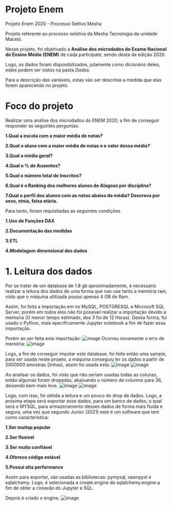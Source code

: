 # Projeto Enem
 Projeto Enem 2020 - Processo Seltivo Mesha

Projeto referente ao processo seletivo da Mesha Tecnologia da unidade Maceió.

Nesse projeto, foi objetivado a **Análise dos microdados do Exame Nacional do Ensino Médio (ENEM)** de cada participate, sendo desta da edição 2020.

Logo, os dados foram disponibilizados, jutamente como dicionário deles, estes podem ser vistos na pasta *Dados*. 

Para a descrição das variáveis, estas vão ser descritas a medida que elas forem aparecendo no projeto.

# Foco do projeto

Realizar uma análise dos microdados do ENEM 2020, a fim de conseguir responder as seguintes perguntas:



**1.Qual a escola com a maior média de notas?**

**2.Qual o aluno com a maior média de notas e o valor dessa média?**

**3.Qual a média geral?**

**4.Qual o % de Ausentes?**

**5.Qual o número total de Inscritos?**

**6.Qual é o Ranking dos melhores alunos de Alagoas por disciplina?**

**7.Qual o perfil dos alunos com as notas abaixo da média? Descreva por sexo, etnia, faixa etária.**

Para tanto, foram requisitadas as seguintes condições

**1.Uso de Funções DAX**

**2.Documentação das medidas**

**3.ETL**

**4.Modelagem dimensional dos dados**


# 1. Leitura dos dados

Por se tratar de um database de 1.8 gb aproximadamente, é necessário realizar a leitura dos dados de uma forma que nao use tanto a memória ram, visto que o máquina utilizada possui apenas 4 GB de Ram. 

Assim, foi feita a importação em no MySQL, POSTGRESQL e Microsoft SQL Server, porém em todos eles não foi possível realizar a importação devido a memoria (O menor tempo estimado, dos 3 foi de 12 Horas). Dessa forma, foi usado o Python, mais epecificamente Jupyter notebook a fim de fazer essa importação.

Porém ao ser feita esta importação:
![image](https://user-images.githubusercontent.com/88055274/196234802-78482e00-93ee-4484-99a8-87546c7fbada.png)
Ocorreu novamente o erro de memória:
![image](https://user-images.githubusercontent.com/88055274/196234731-6cc140e7-2c7d-4075-9e51-05930c2d77f6.png)

Logo, a fim de conseguir impotar este database, foi feita então uma sample, para ser usada neste projeto, a máquina conseguiu ler os dados a partir de 2000000 amostras (linhas), assim foi usada esta:
![image](https://user-images.githubusercontent.com/88055274/196232944-b9f2c7d9-54d4-4636-acb9-e5ebe0344b70.png)
![image](https://user-images.githubusercontent.com/88055274/196233359-cb5bae6a-2727-4c3c-8da0-afe8fc7779e0.png)

Ao analisar os dados, foi visto que não seriam usadas todas as colunas, então algumas foram dropadas, abaixando o número de columns para 36, deixando bem mais leve.
![image](https://user-images.githubusercontent.com/88055274/196233053-ad9a6cc3-b286-44d7-a589-a6e0580f2616.png)
![image](https://user-images.githubusercontent.com/88055274/196233198-ed8f82f4-8daf-45af-9f0d-93a2e7d884be.png)

Logo, com isso, foi obtida a leitura e um pouco do drop de dados. Logo, a próxima etapa será exportar esse dados, para um banco de dados, o qual será o MYSQL, para armazenamento desses dados de forma mais fluida e segura, uma vez que segundo Junior (2021) este é um software que tem como característica:

**1.Ser muitop popular**

**2.Ser flexível**

**3.Ser muito confiável**

**4.Oferece código estável**

**5.Possui alta performance**

Assim para exportar, são usadas as bibliotecas: pymysql, openpyxl e sqlalchemy. Logo, é selecionada a create.engine do sqlalchemy.engine a fim de obter a conexão do Jupyter e SQL. 

Depois é criado o engine, 
![image](https://user-images.githubusercontent.com/88055274/196235805-1e105d69-1169-4f99-add5-40a276dd2a59.png)

